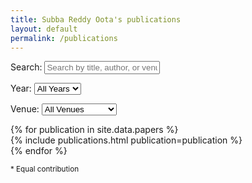 ```yaml
---
title: Subba Reddy Oota's publications
layout: default
permalink: /publications
---
```


<link rel="stylesheet" href="{{ site.baseurl }}/css/search.css">
<script src="{{ site.baseurl }}/js/search.js"></script>

<!-- Google Scholar icon -->
<p style="text-align: center;">
  <a href="{{ site.google_scholar_url }}" target="_blank">
    <i class="ai ai-google-scholar-square ai-3x"></i>
  </a>
</p>

<div class="search-container">
  <span class="search-label">Search:</span>
  <input type="text" id="publication-search" placeholder="Search by title, author, or venue...">

  <span class="search-label">Year:</span>
  <select id="year-filter">
    <option value="all">All Years</option>
    {% assign years = site.data.papers | map: 'year' | compact | uniq | sort | reverse %}
    {% for year in years %}
      <option value="{{ year }}">{{ year }}</option>
    {% endfor %}
  </select>

  <span class="search-label">Venue:</span>
  <select id="venue-filter">
    <option value="all">All Venues</option>
    {% assign venues = site.data.papers | map: "venue_abbr" | map: "strip_html" | uniq | sort %}
    {% for venue in venues %}
      {% assign plain_venue = venue | strip_html | strip_newlines | strip | escape_once %}
      {% if plain_venue != "" %}
        <option value="{{ plain_venue }}">{{ plain_venue }}</option>
      {% endif %}
    {% endfor %}
  </select>

  <div id="result-count"></div>
</div>

<div id="publications-list">
  {% for publication in site.data.papers %}
    <div class="publication-item"
         data-year="{{ publication.year }}"
         data-venue="{% if publication.venue %}{{ publication.venue | strip_html | strip_newlines | strip | escape_once }}{% endif %}">
      {% include publications.html publication=publication %}
    </div>
  {% endfor %}
</div>

<div class="footnotes">
  <p><small>*&nbsp;Equal contribution</small></p>
</div>
